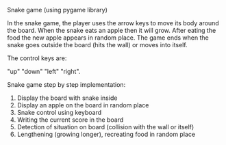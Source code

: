 Snake game (using pygame library)

In the snake game, the player uses the arrow keys to move its body around the board.
When the snake eats an apple then it will grow. After eating the food the new apple
appears in random place. The game ends when the snake goes outside
the board (hits the wall) or moves into itself.

The control keys are:

"up"
"down"
"left"
"right".

Snake game step by step implementation:
1. Display the board with snake inside
2. Display an apple on the board in random place
3. Snake control using keyboard
4. Writing the current score in the board
5. Detection of situation on board (collision with the wall or itself)
6. Lengthening (growing longer), recreating food in random place
